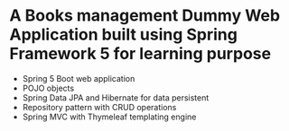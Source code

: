 # A Books management Dummy Web Application built using Spring Framework 5 for learning purpose

- Spring 5 Boot web application
- POJO objects
- Spring Data JPA and Hibernate for data persistent
- Repository pattern with CRUD operations
- Spring MVC with Thymeleaf templating engine
